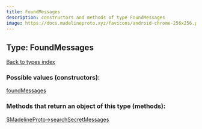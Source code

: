 ```yaml
---
title: FoundMessages
description: constructors and methods of type FoundMessages
image: https://docs.madelineproto.xyz/favicons/android-chrome-256x256.png
---
```

## Type: FoundMessages  
[Back to types index](index.md)



### Possible values (constructors):

[foundMessages](../constructors/foundMessages.md)  



### Methods that return an object of this type (methods):

[$MadelineProto->searchSecretMessages](../methods/searchSecretMessages.md)  



